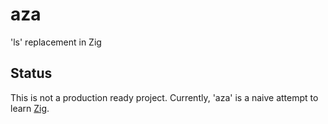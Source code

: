 # aza
'ls' replacement in Zig

## Status
This is not a production ready project. Currently, 'aza' is a naive attempt to learn [Zig](https://ziglang.org/).
